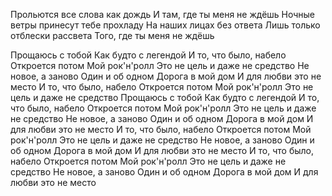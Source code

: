 Прольются все слова как дождь
И там, где ты меня не ждёшь
Ночные ветры принесут тебе прохладу
На наших лицах без ответа
Лишь только отблески рассвета
Того, где ты меня не ждёшь


Прощаюсь с тобой 
Как будто с легендой 
И то, что было, набело 
Откроется потом Мой рок'н'ролл 
Это не цель и даже не средство 
Не новое, а заново 
Один и об одном 
Дорога в мой дом 
И для любви это не место 
И то, что было, набело 
Откроется потом 
Мой рок'н'ролл
Это не цель и даже не средство 
Прощаюсь с тобой Как будто с легендой 
И то, что было, набело 
Откроется потом 
Мой рок'н'ролл 
Это не цель и даже не средство 
Не новое, а заново 
Один и об одном 
Дорога в мой дом 
И для любви это не место 
И то, что было, набело 
Откроется потом 
Мой рок'н'ролл Это не цель и даже не средство Не новое, а заново Один и об одном Дорога в мой дом И для любви это не место И то, что было, набело Откроется потом Мой рок'н'ролл Это не цель и даже не средство Не новое, а заново Один и об одном Дорога в мой дом И для любви это не место

